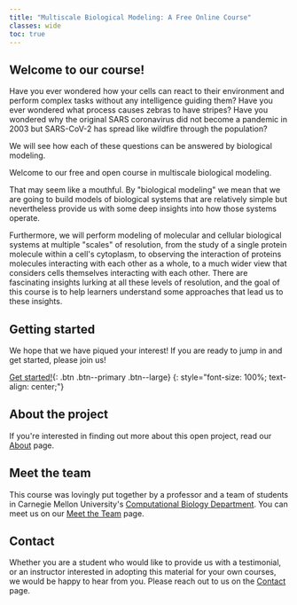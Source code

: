 ```yaml
---
title: "Multiscale Biological Modeling: A Free Online Course"
classes: wide
toc: true
---
```


## Welcome to our course!

Have you ever wondered how your cells can react to their environment and perform complex tasks without any intelligence guiding them? Have you ever wondered what process causes zebras to have stripes?  Have you wondered why the original SARS coronavirus did not become a pandemic in 2003 but SARS-CoV-2 has spread like wildfire through the population?

We will see how each of these questions can be answered by biological modeling.

Welcome to our free and open course in multiscale biological modeling.

That may seem like a mouthful. By "biological modeling" we mean that we are going to build  models of biological systems that are relatively simple but nevertheless provide us with some deep insights into how those systems operate.

Furthermore, we will perform modeling of molecular and cellular biological systems at multiple "scales" of resolution, from the study of a single protein molecule within a cell's cytoplasm, to observing the interaction of proteins molecules interacting with each other as a whole, to a much wider view that considers cells themselves interacting with each other.  There are fascinating insights lurking at all these levels of resolution, and the goal of this course is to help learners understand some approaches that lead us to these insights.

## Getting started

We hope that we have piqued your interest! If you are ready to jump in and get started, please join us!

[Get started!](prologue){: .btn .btn--primary .btn--large}
{: style="font-size: 100%; text-align: center;"}

## About the project

If you're interested in finding out more about this open project, read our [About](about) page.

## Meet the team

This course was lovingly put together by a professor and a team of students in Carnegie Mellon University's [Computational Biology Department](http://cbd.cmu.edu).  You can meet us on our [Meet the Team](meet-the-team) page.

## Contact

Whether you are a student who would like to provide us with a testimonial, or an instructor interested in adopting this material for your own courses, we would be happy to hear from you.  Please reach out to us on the [Contact](contact) page.
